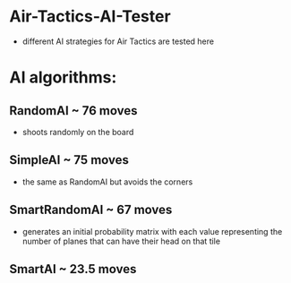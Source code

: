 Air-Tactics-AI-Tester
=====================

- different AI strategies for Air Tactics are tested here


AI algorithms:
==============


RandomAI ~ 76 moves
-------------------

- shoots randomly on the board

SimpleAI ~ 75 moves
-------------------

- the same as RandomAI but avoids the corners

SmartRandomAI ~ 67 moves
-------------

- generates an initial probability matrix with each value representing the number of planes that can have their head on that tile

SmartAI ~ 23.5 moves
-------


